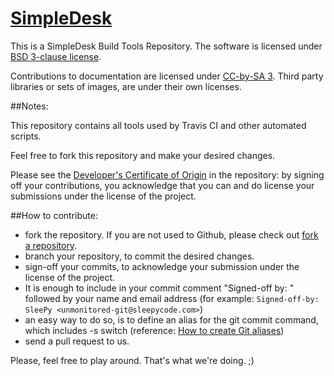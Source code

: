 # [SimpleDesk](simpledesk.net)

This is a SimpleDesk Build Tools Repository.
The software is licensed under [BSD 3-clause license](http://www.opensource.org/licenses/BSD-3-Clause).

Contributions to documentation are licensed under [CC-by-SA 3](https://creativecommons.org/licenses/by-sa/3.0). Third party libraries or sets of images, are under their own licenses.

##Notes:

This repository contains all tools used by Travis CI and other automated scripts.

Feel free to fork this repository and make your desired changes.

Please see the [Developer's Certificate of Origin](https://github.com/SimpleDesk/buildTools/blob/master/DCO.txt) in the repository:
by signing off your contributions, you acknowledge that you can and do license your submissions under the license of the project.

##How to contribute:
* fork the repository. If you are not used to Github, please check out [fork a repository](https://help.github.com/fork-a-repo).
* branch your repository, to commit the desired changes.
* sign-off your commits, to acknowledge your submission under the license of the project.
 * It is enough to include in your commit comment "Signed-off by: " followed by your name and email address (for example: `Signed-off-by: SleePy <unmonitored-git@sleepycode.com>`)
 * an easy way to do so, is to define an alias for the git commit command, which includes -s switch (reference: [How to create Git aliases](https://git.wiki.kernel.org/index.php/Aliases))
* send a pull request to us.

Please, feel free to play around. That's what we're doing. ;)